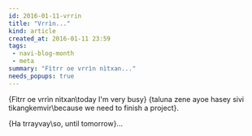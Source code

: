 ```yaml
---
id: 2016-01-11-vrrin
title: "Vrrìn..."
kind: article
created_at: 2016-01-11 23:59
tags:
 - navi-blog-month
 - meta
summary: "Fìtrr oe vrrìn nìtxan..."
needs_popups: true
---
```


{Fìtrr oe vrrìn nìtxan\today I'm very busy}
{taluna zene ayoe hasey sivi tìkangkemvir\because we need to finish a project}.

{Ha trrayvay\so, until tomorrow}...